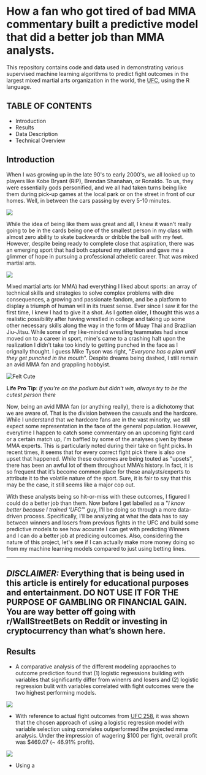 # How a fan who got tired of bad MMA commentary built a predictive model that did a better job than MMA analysts.

This repository contains code and data used in demonstrating various supervised machine learning algorithms to predict fight outcomes in the largest mixed martial arts organization in the world, the [UFC](www.ufc.com), using the R language.  


## TABLE OF CONTENTS

* Introduction
* Results
* Data Description
* Technical Overview

## Introduction

When I was growing up in the late 90's to early 2000's, we all looked up to players like Kobe Bryant (RIP), Brendan Shanahan, or Ronaldo.  To us, they were essentially gods personified, and we all had taken turns being like them during pick-up games at the local park or on the street in front of our homes. Well, in between the cars passing by every 5-10 minutes. 

![](https://images.unsplash.com/photo-1594623274890-6b45ce7cf44a?ixid=MXwxMjA3fDB8MHxwaG90by1wYWdlfHx8fGVufDB8fHw%3D&ixlib=rb-1.2.1&auto=format&fit=crop&w=1050&q=80)

While the idea of being like them was great and all, I knew it wasn't really going to be in the cards being one of the smallest person in my class with almost zero ability to skate backwards or dribble the ball with my feet. However, despite being ready to complete close that aspiration, there was an emerging sport that had both captured my attention and gave me a glimmer of hope in pursuing a professional atheletic career.  That was mixed martial arts.  

![](https://images.unsplash.com/photo-1615117972428-28de67cda58e?ixlib=rb-1.2.1&ixid=MXwxMjA3fDB8MHxwaG90by1wYWdlfHx8fGVufDB8fHw%3D&auto=format&fit=crop&w=1050&q=80)

Mixed martial arts (or MMA) had everything I liked about sports: an array of technical skills and strategies to solve complex problems with dire consequences, a growing and passionate fandom, and be a platform to display a triumph of human will in its truest sense.  Ever since I saw it for the first time, I knew I had to give it a shot.  As I gotten older, I thought this was a realistic possibility after having wrestled in college and taking up some other necessary skills along the way in the form of Muay Thai and Brazilian Jiu-Jitsu.  While some of my like-minded wrestling teammates had since moved on to a career in sport, mine's came to a crashing halt upon the realization I didn't take too kindly to getting punched in the face as I orignally thought.  I guess Mike Tyson was right, "*Everyone has a plan until they get punched in the mouth*".  Despite dreams being dashed, I still remain an avid MMA fan and grappling hobbyist. 

![Felt Cute](https://user-images.githubusercontent.com/63363727/111885702-d0c04900-899f-11eb-9845-d1577f215af7.jpg)

**Life Pro Tip**: *If you're on the podium but didn't win, always try to be the cutest person there*

Now, being an avid MMA fan (or anything really), there is a dichotomy that we are aware of. That is the division between the casuals and the hardcore. While I understand that we hardcore fans are in the vast minority, we still expect some representation in the face of the general population.  However, everytime I happen to catch some commentary on an upcoming fight card or a certain match up, I'm baffled by some of the analyses given by these MMA experts.  This is particularly noted during their take on fight picks.  In recent times, it seems that for every correct fight pick there is also one upset that happened.  While these outcomes are being touted as "upsets", there has been an awful lot of them throughout MMA’s history.  In fact, it is so frequent that it’s become common place for these analysts/experts to attribute it to the volatile nature of the sport.  Sure, it is fair to say that this may be the case, it still seems like a major cop out. 

With these analysts being so hit-or-miss with these outcomes, I figured I could do a better job than them.  Now before I get labelled as a "*I know better because I trained ‘UFC’*" guy, I'll be doing so through a more data-driven process.  Specifically, I’ll be analyzing at what the data has to say between winners and losers from previous fights in the UFC and build some predictive models to see how accurate I can get with predicting Winners and I can do a better job at predicing outcomes.  Also, considering the nature of this project, let's see if I can actually make more money doing so from my machine learning models compared to just using betting lines. 

---
***DISCLAIMER:*** Everything that is being used in this article is entirely for educational purposes and entertainment.  **DO NOT USE IT FOR THE PURPOSE OF GAMBLING OR FINANCIAL GAIN**.  You are way better off going with r/WallStreetBets on Reddit or investing in cryptocurrency than what’s shown here.  
---

## Results

* A comparative analysis of the different modeling appraoches to outcome prediction found that (1) logistic regressions building with variables that significantly differ from winenrs and losers and (2) logistic regression bulit with variables correlated with fight outcomes were the two highest performing models. 

![](https://github.com/Vibe1990/UFC_Model.Prediction/blob/main/UFC_Outcome_Prediction_Recap.PNG)

* With reference to actual fight outcomes from [UFC 258](https://en.wikipedia.org/wiki/UFC_258), it was shown that the chosen approach of using a logistic regression model with variable selection using correlates outperformed the projected mma analysis. Under the impression of wagering $100 per fight, overall profit was $469.07 (~ 46.91% profit). 

![](https://github.com/Vibe1990/UFC_Model.Prediction/blob/main/Compare_model_picks_vs_analysis.PNG)

* Using a 


